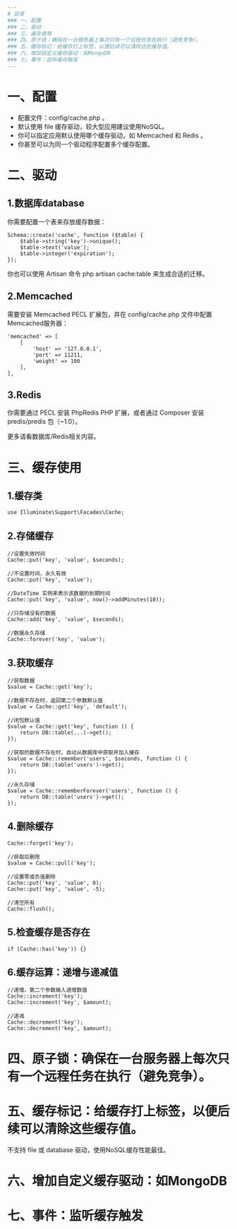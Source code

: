 ```yaml
---
# 目录
### 一、配置
### 二、驱动
### 三、缓存使用
### 四、原子锁：确保在一台服务器上每次只有一个远程任务在执行（避免竞争）。
### 五、缓存标记：给缓存打上标签，以便后续可以清除这些缓存值。
### 六、增加自定义缓存驱动：如MongoDB
### 七、事件：监听缓存触发
---
```



# 一、配置

- 配置文件：config/cache.php 。
- 默认使用 file 缓存驱动，较大型应用建议使用NoSQL。
- 你可以指定应用默认使用哪个缓存驱动，如 Memcached 和 Redis 。
- 你甚至可以为同一个驱动程序配置多个缓存配置。

# 二、驱动

## 1.数据库database
你需要配置一个表来存放缓存数据：

	Schema::create('cache', function ($table) {
	    $table->string('key')->unique();
	    $table->text('value');
	    $table->integer('expiration');
	});

你也可以使用 Artisan 命令 php artisan cache:table 来生成合适的迁移。

## 2.Memcached
需要安装 Memcached PECL 扩展包，并在 config/cache.php 文件中配置Memcached服务器：

	'memcached' => [
	    [
	        'host' => '127.0.0.1',
	        'port' => 11211,
	        'weight' => 100
	    ],
	],

## 3.Redis
你需要通过 PECL 安装 PhpRedis PHP 扩展，或者通过 Composer 安装 predis/predis 包（~1.0）。  

更多请看数据库/Redis相关内容。

# 三、缓存使用

## 1.缓存类
	use Illuminate\Support\Facades\Cache;

## 2.存储缓存
	//设置失效时间
	Cache::put('key', 'value', $seconds);

	//不设置时间，永久有效
	Cache::put('key', 'value');

	//DateTime 实例来表示该数据的到期时间
	Cache::put('key', 'value', now()->addMinutes(10));

	//只存储没有的数据
	Cache::add('key', 'value', $seconds);

	//数据永久存储
	Cache::forever('key', 'value');

## 3.获取缓存
	//获取数据
	$value = Cache::get('key');

	//数据不存在时，返回第二个参数默认值
	$value = Cache::get('key', 'default');

	//闭包默认值
	$value = Cache::get('key', function () {
    	return DB::table(...)->get();
	});

	//获取的数据不存在时，自动从数据库中获取并加入缓存
	$value = Cache::remember('users', $seconds, function () {
    	return DB::table('users')->get();
	});

	//永久存储
	$value = Cache::rememberForever('users', function () {
    	return DB::table('users')->get();
	});

## 4.删除缓存
	Cache::forget('key');

	//获取后删除
	$value = Cache::pull('key');

	//设置零或负值删除
	Cache::put('key', 'value', 0);
	Cache::put('key', 'value', -5);

	//清空所有
	Cache::flush();

## 5.检查缓存是否存在
	if (Cache::has('key')) {}

## 6.缓存运算：递增与递减值
	//递增，第二个参数输入递增数值
	Cache::increment('key');
	Cache::increment('key', $amount);

	//递减
	Cache::decrement('key');
	Cache::decrement('key', $amount);

# 四、原子锁：确保在一台服务器上每次只有一个远程任务在执行（避免竞争）。

# 五、缓存标记：给缓存打上标签，以便后续可以清除这些缓存值。

不支持 file 或 database 驱动，使用NoSQL缓存性能最佳。

# 六、增加自定义缓存驱动：如MongoDB

# 七、事件：监听缓存触发